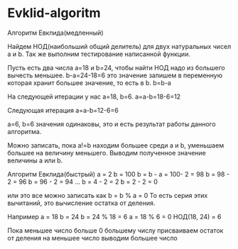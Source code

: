 # Evklid-algoritm
Алгоритм Евклида(медленный)

Найдем НОД(наибольший общий делитель) для двух натуральных чисел a и b.
Так же выполним тестирование написанной функции.

Пусть есть два числа a=18 и b=24, 
чтобы найти НОД надо из большего вычесть меньшее.
b-a=24-18=6 это значение запишем в переменную которая хранит большее значение,
то есть в b. b=b-a

На следующей итерации у нас a=18, b=6.
a=a-b=18-6=12

Следующая итерация
a=a-b=12-6=6

a=6, b=6 значения одинаковы, это и есть результат работы данного алгоритма.

Можно записать, пока a!=b
находим большее среди a и b, уменьшаем большее на величину меньшего. 
Выводим полученное значение величины a или b.

Алгоритм Евклида(быстрый)
a = 2
b = 100
b = b - a = 100- 2 = 98
b = 98 - 2 = 96
b = 96 - 2 = 94
...
b = 4 - 2 = 2
b = 2 - 2 = 0

или это все можно записать как b = b % a = 0 
То есть серия этих вычитаний, это вычисление остатка от деления.

Например a = 18 b = 24
b = 24 % 18 = 6
a = 18 % 6 = 0
НОД(18, 24) = 6

Пока меньшее число больше 0
большему числу присваиваем остаток от деления на меньшее число
выводим большее число
